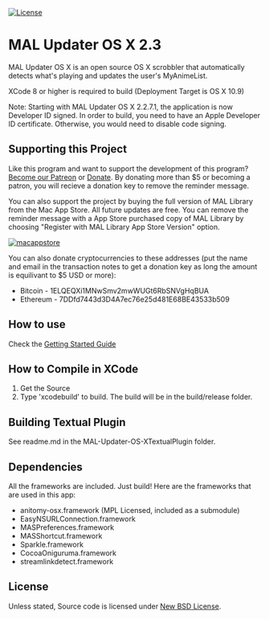 [![License](https://img.shields.io/badge/license-BSD-green.svg)](http://opensource.org/licenses/BSD-3-Clause)

# MAL Updater OS X 2.3
MAL Updater OS X is an open source OS X scrobbler that automatically detects what's playing and updates the user's MyAnimeList.

XCode 8 or higher is required to build (Deployment Target is OS X 10.9)

Note: Starting with MAL Updater OS X 2.2.7.1, the application is now Developer ID signed. In order to build, you need to have an Apple Developer ID certificate. Otherwise, you would need to disable code signing.

## Supporting this Project

Like this program and want to support the development of this program? [Become our Patreon](http://www.patreon.com/ateliershiori) or [Donate](https://malupdaterosx.ateliershiori.moe/donate/). By donating more than $5 or becoming a patron, you will recieve a donation key to remove the reminder message.

You can also support the project by buying the full version of MAL Library from the Mac App Store. All future updates are free. You can remove the reminder message with a App Store purchased copy of MAL Library by choosing "Register with MAL Library App Store Version" option.


[![macappstore](https://malupdaterosx.ateliershiori.moe/assets/downloadmacappstore.png)](https://itunes.apple.com/us/app/mal-library/id1226620085?ls=1&mt=12)


You can also donate cryptocurrencies to these addresses (put the name and email in the transaction notes to get a donation key as long the amount is equilivant to $5 USD or more):
* Bitcoin - 1ELQEQXi1MNwSmv2mwWUGt6RbSNVgHqBUA
* Ethereum - 7DDfd7443d3D4A7ec76e25d481E68BE43533b509

## How to use
Check the [Getting Started Guide](https://github.com/chikorita157/malupdaterosx-cocoa/wiki/Getting-Started)

## How to Compile in XCode
1. Get the Source
2. Type 'xcodebuild' to build. The build will be in the build/release folder.

## Building Textual Plugin

See readme.md in the MAL-Updater-OS-XTextualPlugin folder.

## Dependencies
All the frameworks are included. Just build! Here are the frameworks that are used in this app:

* anitomy-osx.framework (MPL Licensed, included as a submodule)
* EasyNSURLConnection.framework
* MASPreferences.framework
* MASShortcut.framework
* Sparkle.framework
* CocoaOniguruma.framework
* streamlinkdetect.framework

## License
Unless stated, Source code is licensed under [New BSD License](https://github.com/Atelier-Shiori/malupdaterosx-cocoa/blob/master/License.md).
